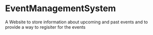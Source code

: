 # EventManagementSystem
A Website to store information about upcoming and past events and to provide a way to regisiter for the events
